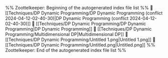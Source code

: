 %% Zoottelkeeper: Beginning of the autogenerated index file list  %%
📄 [[Techniques/DP Dynamic Programming/DP Dynamic Programming (conflict 2024-04-12-02-40-30)|DP Dynamic Programming (conflict 2024-04-12-02-40-30)]]
📄 [[Techniques/DP Dynamic Programming/DP Dynamic Programming|DP Dynamic Programming]]
📄 [[Techniques/DP Dynamic Programming/Multidimensional DP|Multidimensional DP]]
📄 [[Techniques/DP Dynamic Programming/Untitled 1.png|Untitled 1.png]]
📄 [[Techniques/DP Dynamic Programming/Untitled.png|Untitled.png]]
%% Zoottelkeeper: End of the autogenerated index file list  %%
